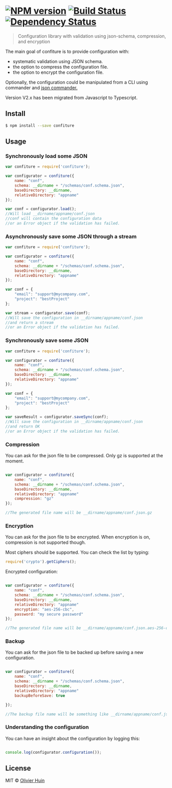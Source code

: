 #  [![NPM version][npm-image]][npm-url] [![Build Status][travis-image]][travis-url] [![Dependency Status][daviddm-url]][daviddm-image]

> Configuration library with validation using json-schema, compression, and encryption

The main goal of confiture is to provide configuration with:

 * systematic validation using JSON schema.
 * the option to compress the configuration file.
 * the option to encrypt the configuration file.


 Optionally, the configuration could be manipulated from a CLI using commander and [json commander. ](https://github.com/flarebyte/json-commander)

Version V2.x has been migrated from Javascript to Typescript.

## Install

```sh
$ npm install --save confiture
```


## Usage

### Synchronously load some JSON

```js
var confiture = require('confiture');

var configurator = confiture({
    name: "conf",
    schema: __dirname + "/schemas/conf.schema.json",
    baseDirectory: __dirname,
    relativeDirectory: "appname"
});

var conf = configurator.load();
//Will load __dirname/appname/conf.json
//conf will contain the configuration data
//or an Error object if the validation has failed.

```

### Asynchronously save some JSON through a stream

```js
var confiture = require('confiture');

var configurator = confiture({
    name: "conf",
    schema: __dirname + "/schemas/conf.schema.json",
    baseDirectory: __dirname,
    relativeDirectory: "appname"
});

var conf = {
	"email": "support@mycompany.com",
	"project": "bestProject"
};

var stream = configurator.save(conf);
//Will save the configuration in __dirname/appname/conf.json
//and return a stream
//or an Error object if the validation has failed.
```
### Synchronously save some JSON

```js
var confiture = require('confiture');

var configurator = confiture({
    name: "conf",
    schema: __dirname + "/schemas/conf.schema.json",
    baseDirectory: __dirname,
    relativeDirectory: "appname"
});

var conf = {
	"email": "support@mycompany.com",
	"project": "bestProject"
};

var saveResult = configurator.saveSync(conf);
//Will save the configuration in __dirname/appname/conf.json
//and return OK
//or an Error object if the validation has failed.
```

### Compression

You can ask for the json file to be compressed.
Only gz is supported at the moment.

```js

var configurator = confiture({
    name: "conf",
    schema: __dirname + "/schemas/conf.schema.json",
    baseDirectory: __dirname,
    relativeDirectory: "appname"
    compression: "gz"
});

//The generated file name will be __dirname/appname/conf.json.gz

```

### Encryption

You can ask for the json file to be encrypted.
When encryption is on, compression is not supported though.

Most ciphers should be supported. You can check the list by typing:

```js
require('crypto').getCiphers();
```

Encrypted configuration:

```js

var configurator = confiture({
    name: "conf",
    schema: __dirname + "/schemas/conf.schema.json",
    baseDirectory: __dirname,
    relativeDirectory: "appname"
    encryption: "aes-256-cbc",
    password: "my secure password"
});

//The generated file name will be __dirname/appname/conf.json.aes-256-cbc

```

### Backup

You can ask for the json file to be backed up before saving a new configuration.

```js

var configurator = confiture({
    name: "conf",
    schema: __dirname + "/schemas/conf.schema.json",
    baseDirectory: __dirname,
    relativeDirectory: "appname"
    backupBeforeSave: true

});

//The backup file name will be something like __dirname/appname/conf.json.bak-2015-05-02T17:44:25+01:00

```

### Understanding the configuration

You can have an insight about the configuration by logging this:

```js

console.log(configurator.configuration());

```


## License

MIT © [Olivier Huin]()


[npm-url]: https://npmjs.org/package/confiture
[npm-image]: https://badge.fury.io/js/confiture.svg
[travis-url]: https://travis-ci.org/flarebyte/confiture
[travis-image]: https://travis-ci.org/flarebyte/confiture.svg?branch=master
[daviddm-url]: https://david-dm.org/flarebyte/confiture.svg?theme=shields.io
[daviddm-image]: https://david-dm.org/flarebyte/confiture
